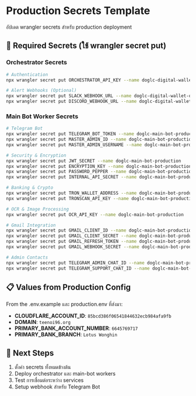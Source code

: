 # Production Secrets Template
อัปเดต wrangler secrets สำหรับ production deployment

## 🔐 Required Secrets (ใช้ wrangler secret put)

### Orchestrator Secrets
```bash
# Authentication
npx wrangler secret put ORCHESTRATOR_API_KEY --name doglc-digital-wallet-orchestrator-production

# Alert Webhooks (Optional)
npx wrangler secret put SLACK_WEBHOOK_URL --name doglc-digital-wallet-orchestrator-production
npx wrangler secret put DISCORD_WEBHOOK_URL --name doglc-digital-wallet-orchestrator-production
```

### Main Bot Worker Secrets
```bash
# Telegram Bot
npx wrangler secret put TELEGRAM_BOT_TOKEN --name doglc-main-bot-production
npx wrangler secret put MASTER_ADMIN_ID --name doglc-main-bot-production
npx wrangler secret put MASTER_ADMIN_USERNAME --name doglc-main-bot-production

# Security & Encryption
npx wrangler secret put JWT_SECRET --name doglc-main-bot-production
npx wrangler secret put ENCRYPTION_KEY --name doglc-main-bot-production
npx wrangler secret put PASSWORD_PEPPER --name doglc-main-bot-production
npx wrangler secret put INTERNAL_API_SECRET --name doglc-main-bot-production

# Banking & Crypto
npx wrangler secret put TRON_WALLET_ADDRESS --name doglc-main-bot-production
npx wrangler secret put TRONSCAN_API_KEY --name doglc-main-bot-production

# OCR & Image Processing
npx wrangler secret put OCR_API_KEY --name doglc-main-bot-production

# Gmail Integration
npx wrangler secret put GMAIL_CLIENT_ID --name doglc-main-bot-production
npx wrangler secret put GMAIL_CLIENT_SECRET --name doglc-main-bot-production
npx wrangler secret put GMAIL_REFRESH_TOKEN --name doglc-main-bot-production
npx wrangler secret put GMAIL_WEBHOOK_SECRET --name doglc-main-bot-production

# Admin Contacts
npx wrangler secret put TELEGRAM_ADMIN_CHAT_ID --name doglc-main-bot-production
npx wrangler secret put TELEGRAM_SUPPORT_CHAT_ID --name doglc-main-bot-production
```

## 📋 Values from Production Config
From the .env.example และ production.env ที่ส่งมา:

- **CLOUDFLARE_ACCOUNT_ID**: `85bcd386f06541844632ecb984afa9fb`
- **DOMAIN**: `teenoi96.org`
- **PRIMARY_BANK_ACCOUNT_NUMBER**: `6645769717`
- **PRIMARY_BANK_BRANCH**: `Lotus Wonghin`

## 🔄 Next Steps
1. ตั้งค่า secrets ทั้งหมดข้างต้น
2. Deploy orchestrator และ main-bot workers
3. Test การเชื่อมต่อระหว่าง services
4. Setup webhook สำหรับ Telegram Bot